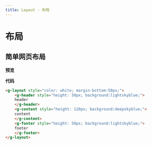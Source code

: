 ```yaml
---
title: Layout - 布局
---
```

# 布局

## 简单网页布局
**预览**
<layout-demo></layout-demo>
 
**代码**
```html
<g-layout style="color: white; margin-bottom:50px;">
    <g-header style="height: 50px; background:lightskyblue;">
    header
    </g-header>
    <g-content style="height: 120px; background:deepskyblue;">
    content
    </g-content>
    <g-footer style="height: 50px; background:lightskyblue;">
    footer
    </g-footer>
</g-layout>
```